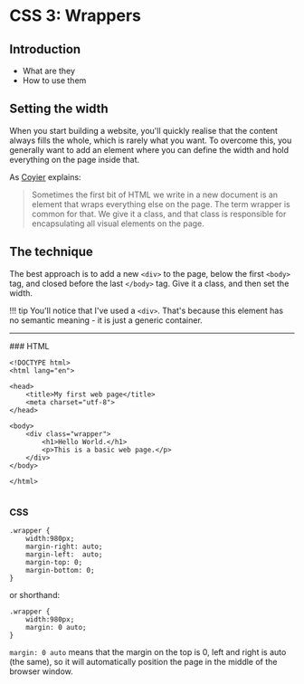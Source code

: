 # CSS 3: Wrappers



## Introduction

- What are they
- How to use them



## Setting the width
When you start building a website, you'll quickly realise that the content always fills the whole, which is rarely what you want. To overcome this, you generally want to add an element where you can define the width and hold everything on the page inside that.  

As [Coyier](https://css-tricks.com/best-way-implement-wrapper-css/) explains:

> Sometimes the first bit of HTML we write in a new document is an element that wraps everything else on the page. The term wrapper is common for that. We give it a class, and that class is responsible for encapsulating all visual elements on the page.



## The technique

The best approach is to add a new `<div>` to the page, below the first `<body>` tag, and closed before the last `</body>` tag. Give it a class, and then set the width.

!!! tip
    You'll notice that I've used a `<div>`. That's because this element has no semantic meaning - it is just a generic container.



<hr>
### HTML


```
<!DOCTYPE html>
<html lang="en">

<head>
    <title>My first web page</title>
    <meta charset="utf-8">
</head>

<body>
    <div class="wrapper">
        <h1>Hello World.</h1>
        <p>This is a basic web page.</p>
    </div>
</body>

</html>


```



### CSS

```
.wrapper {
    width:980px;
    margin-right: auto;
    margin-left:  auto;
    margin-top: 0;
    margin-bottom: 0;
}

```

or shorthand:

```
.wrapper {
    width:980px;
    margin: 0 auto;
}

```

`margin: 0 auto` means that the margin on the top is 0, left and right is auto (the same), so it will automatically position the page in the middle of the browser window. 

